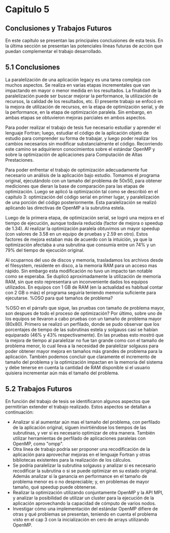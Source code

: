 # Capitulo 5
## Conclusiones y Trabajos Futuros

En este capítulo se presentan las principales conclusiones de esta tesis. En la última sección se presentan las potenciales líneas futuras de acción que puedan complementar el trabajo desarrollado.


## 5.1 Conclusiones

La paralelización de una aplicación legacy es una tarea compleja con muchos aspectos. Se realiza en varias etapas incrementales que van impactando en mayor o menor medida en los resultados. La finalidad de la paralelización puede ser buscar mejorar la performance, la utilización de recursos, la calidad de los resultados, etc. El presente trabajo se enfocó en la mejora de utilización de recursos, en la etapa de optimización serial, y de la performance, en la etapa de optimización paralela. Sin embargo, en ambas etapas se obtuvieron mejoras parciales en ambos aspectos.

Para poder realizar el trabajo de tesis fue necesario estudiar y aprender el lenguaje Fortran; luego, estudiar el código de la aplicación objeto de estudio para comprender su forma de trabajar, y luego poder realizar los cambios necesarios sin modificar substancialmente el código. Recorriendo este camino se adquirieron conocimientos sobre el estándar OpenMP y sobre la optimización de aplicaciones para Computación de Altas Prestaciones.

Para poder enfrentar el trabajo de optimización adecuadamente fue necesario un análisis de la aplicación bajo estudio. Tomamos el programa original, ejecutándolo con un tamaño del problema de 50x50, para obtener mediciones que dieran la base de comparación para las etapas de optimización. Luego se aplicó la optimización tal como se describió en el capítulo 3: optimización del código serial en primer lugar, y paralelización de una porción del código posteriormente. Esta paralelización se realizó aplicando las directivas de OpenMP a la subrutina estela.

Luego de la primera etapa, de optimización serial, se logró una mejora en el tiempo de ejecución, aunque todavía reducida (factor de mejora o speedup de 1.34). Al realizar la optimización paralela obtuvimos un mayor speedup (con valores de 3.58 en un equipo de pruebas y 2.59 en otro). Estos factores de mejora estaban más de acuerdo con la intuición, ya que la optimización afectaba a una subrutina que consumía entre un 74% y un 79% del tiempo de ejecución original.

Al ocuparnos del uso de discos y memoria, trasladamos los archivos desde el filesystem, residente en disco, a la memoria RAM para un acceso mas rápido. Sin embargo esta modificación no tuvo un impacto tan notable como se esperaba. Se duplicó aproximadamente la utilización de memoria RAM, sin que esto representara un inconveniente dados los equipos utilizados. En equipos con 1 GB de RAM (en la actualidad es habitual contar con 2 GB o más) el programa seguiría teniendo memoria suficiente para ejecutarse. %OSO para qué tamaños de problema?

%OSO en el párrafo que sigue, las pruebas con tamaño de problema mayor, son despues de todo el proceso de optimización?
Por último, sobre uno de los equipos se llevaron a cabo pruebas con un tamaño de problema mayor (80x80). Primero se realizó un perfilado, donde se pudo observar que los porcentajes de tiempo de las subrutinas estela y solgauss casi se habían equiparado (46% y 43% respectivamente). En las pruebas esto mostró que la mejora de tiempo al paralelizar no fue tan grande como con el tamaño de problema menor, lo cual lleva a la necesidad de paralelizar solgauss para poder obtener mayor mejora en tamaños más grandes de problema para la aplicación. También podemos concluir que claramente el incremento de tamaño del problema y la optimización impactan en la memoria del sistema y debe tenerse en cuenta la cantidad de RAM disponible si el usuario quisiera incrementar aún más el tamaño del problema.



## 5.2 Trabajos Futuros

En función del trabajo de tesis se identificaron algunos aspectos que permitirían extender el trabajo realizado. Estos aspectos se detallan a continuación:

* Analizar si al aumentar aún mas el tamaño del problema, con perfilado de la aplicación original, siguen invirtiéndose los tiempos de las subrutinas, y ver si es necesario optimizar de otra manera. También utilizar herramientas de perfilado de aplicaciones paralelas con OpenMP, como "ompp".
* Otra línea de trabajo podría ser proponer una recodificación de la aplicación para aprovechar mejoras en el lenguaje Fortran y otras bibliotecas existentes para la realización de los cálculos.
* Se podría paralelizar la subrutina solgauss y analizar si es necesario recodificar la subrutina o si se puede optimizar en su estado original. Además analizar si la ganancia en performance en el tamaño de problema menor es o no despreciable; y, en problemas de mayor tamaño, qué speedup puede obtenerse.
* Realizar la optimización utilizando conjuntamente OpenMP y la API MPI, y analizar la posibilidad de utilizar un cluster para la ejecución de la aplicación aprovechando la capacidad de cómputo de varios nodos.
* Investigar cómo una implementación del estándar OpenMP difiere de otras y qué problemas se presentan, teniendo en cuenta el problema visto en el cap 3 con la inicialización en cero de arrays utilizando OpenMP.
